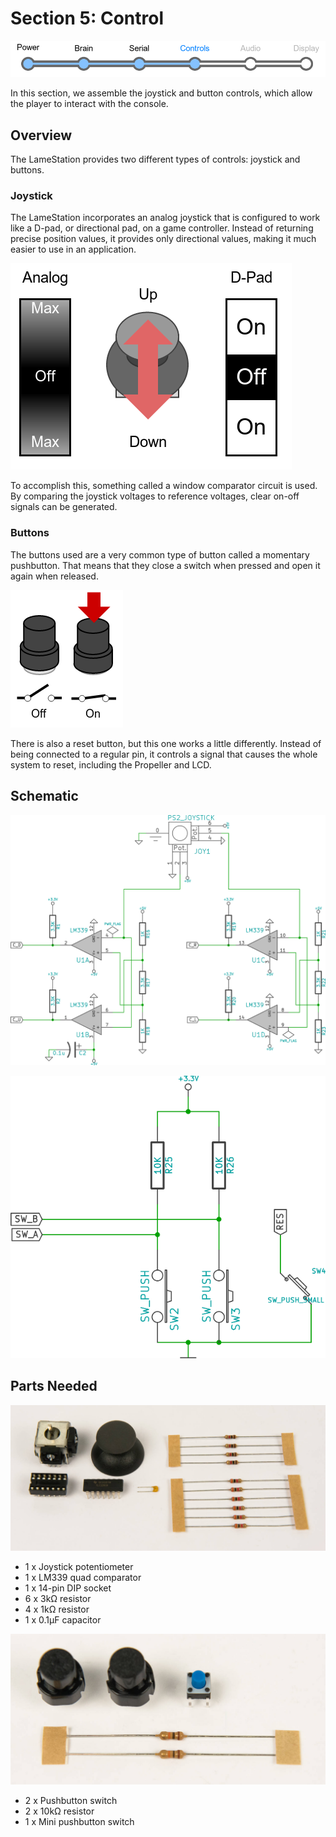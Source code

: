 # Section 5: Control

![](images/prog_controls.png)

In this section, we assemble the joystick and button controls,
which allow the player to interact with the console.

## Overview

The LameStation provides two different types of controls: joystick and
buttons.

### Joystick

The LameStation incorporates an analog joystick that is configured to
work like a D-pad, or directional pad, on a game controller. Instead of
returning precise position values, it provides only directional values,
making it much easier to use in an application.

![](images/dpadvsanalog.png)

To accomplish this, something called a window comparator circuit is
used. By comparing the joystick voltages to reference voltages, clear
on-off signals can be generated.

### Buttons

The buttons used are a very common type of button called a momentary
pushbutton. That means that they close a switch when pressed and open it
again when released.

![](images/pushbutton.png)

There is also a reset button, but this one works a little differently.
Instead of being connected to a regular pin, it controls a signal that
causes the whole system to reset, including the Propeller and LCD.

## Schematic

![](images/14417962.png?width=500)

![](images/14417963.png?width=240)

## Parts Needed

![](images/13893841.jpg?width=500)

- 1 x Joystick potentiometer
- 1 x LM339 quad comparator
- 1 x 14-pin DIP socket
- 6 x 3kΩ resistor
- 4 x 1kΩ resistor
- 1 x 0.1μF capacitor

![](images/13893840.jpg?width=500)

- 2 x Pushbutton switch
- 2 x 10kΩ resistor
- 1 x Mini pushbutton switch
